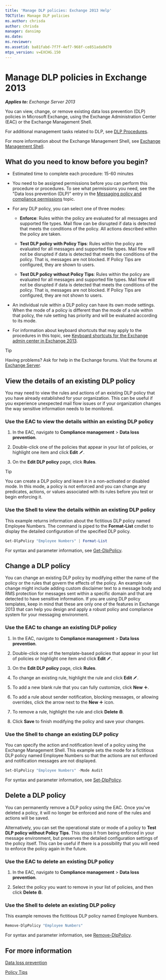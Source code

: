 ```yaml
---
title: 'Manage DLP policies: Exchange 2013 Help'
TOCTitle: Manage DLP policies
ms.author: chrisda
author: chrisda
manager: dansimp
ms.date: 
ms.reviewer: 
ms.assetid: ba81fabd-7f7f-4ef7-968f-ce851ada9d70
mtps_version: v=EXCHG.150
---
```


# Manage DLP policies in Exchange 2013

_**Applies to:** Exchange Server 2013_

You can view, change, or remove existing data loss prevention (DLP) policies in Microsoft Exchange, using the Exchange Administration Center (EAC) or the Exchange Management Shell.

For additional management tasks related to DLP, see [DLP Procedures](http://technet.microsoft.com/library/e2f575aa-552e-4dcc-8d7b-1ffd697d67df.aspx).

For more information about the Exchange Management Shell, see [Exchange Management Shell](http://technet.microsoft.com/library/925ad66f-2f05-4269-9923-c353d9c19312.aspx).

## What do you need to know before you begin?

- Estimated time to complete each procedure: 15-60 minutes

- You need to be assigned permissions before you can perform this procedure or procedures. To see what permissions you need, see the "Data loss prevention (DLP)" entry in the [Messaging policy and compliance permissions](http://technet.microsoft.com/library/ec4d3b9f-b85a-4cb9-95f5-6fc149c3899b.aspx) topic.

- For any DLP policy, you can select one of three modes:

  - **Enforce**: Rules within the policy are evaluated for all messages and supported file types. Mail flow can be disrupted if data is detected that meets the conditions of the policy. All actions described within the policy are taken.

  - **Test DLP policy with Policy Tips**: Rules within the policy are evaluated for all messages and supported file types. Mail flow will not be disrupted if data is detected that meets the conditions of the policy. That is, messages are not blocked. If Policy Tips are configured, they are shown to users.

  - **Test DLP policy without Policy Tips**: Rules within the policy are evaluated for all messages and supported file types. Mail flow will not be disrupted if data is detected that meets the conditions of the policy. That is, messages are not blocked. If Policy Tips are configured, they are not shown to users.

- An individual rule within a DLP policy can have its own mode settings. When the mode of a policy is different than the mode of a rule within that policy, the rule setting has priority and will be evaluated according to its mode.

- For information about keyboard shortcuts that may apply to the procedures in this topic, see [Keyboard shortcuts for the Exchange admin center in Exchange 2013](keyboard-shortcuts-in-the-exchange-admin-center-2013-help.md).

> [!TIP]
> Having problems? Ask for help in the Exchange forums. Visit the forums at [Exchange Server](https://go.microsoft.com/fwlink/p/?linkId=60612).

## View the details of an existing DLP policy

You may need to view the rules and actions of an existing DLP policy that you have already established for your organization. This can be useful if you experience unexpected mail flow issues or if your organization changes the way sensitive information needs to be monitored.

### Use the EAC to view the details within an existing DLP policy

1. In the EAC, navigate to **Compliance management** \> **Data loss prevention**.

2. Double-click one of the policies that appear in your list of policies, or highlight one item and click **Edit** ![Edit icon](images/ITPro_EAC_EditIcon.gif).

3. On the **Edit DLP policy** page, click **Rules**.

> [!TIP]
> You can create a DLP policy and leave it in a non-activated or disabled mode. In this mode, a policy is not enforced and you can change any predicates, actions, or values associated with its rules before you test or begin enforcing it.

### Use the Shell to view the details within an existing DLP policy

This example returns information about the fictitious DLP policy named Employee Numbers. The command is piped to the **Format-List** cmdlet to display the detailed configuration of the specified DLP policy.

```powershell
Get-DlpPolicy "Employee Numbers" | Format-List
```

For syntax and parameter information, see [Get-DlpPolicy](http://technet.microsoft.com/library/cfb850c5-efb2-4fb5-a5c3-3fb6aba11008.aspx).

## Change a DLP policy

You can change an existing DLP policy by modifying either the name of the policy or the rules that govern the effects of the policy. An example rule change might include adding custom disclaimer text to a message body and RMS protection for messages sent within a specific domain and that are detected to have sensitive information. If you are using DLP policy templates, keep in mind that these are only one of the features in Exchange 2013 that can help you design and apply a robust policy and compliance system for your messaging environment.

### Use the EAC to change an existing DLP policy

1. In the EAC, navigate to **Compliance management** \> **Data loss prevention**.

2. Double-click one of the template-based policies that appear in your list of policies or highlight one item and click **Edit** ![Edit icon](images/ITPro_EAC_EditIcon.gif).

3. On the **Edit DLP policy** page, click **Rules**.

4. To change an existing rule, highlight the rule and click **Edit** ![Edit icon](images/ITPro_EAC_EditIcon.gif).

5. To add a new blank rule that you can fully customize, click **New** ![Add Icon](images/ITPro_EAC_AddIcon.gif).

6. To add a rule about sender notification, blocking messages, or allowing overrides, click the arrow next to the **New** ![Add Icon](images/ITPro_EAC_AddIcon.gif) icon.

7. To remove a rule, highlight the rule and click **Delete** ![Delete icon](images/ITPro_EAC_DeleteIcon.gif).

8. Click **Save** to finish modifying the policy and save your changes.

### Use the Shell to change an existing DLP policy

You can specify the action and notification level of a policy using the Exchange Management Shell. This example sets the mode for a fictitious DLP policy named Employee Numbers so that the actions are not enforced and notification messages are not displayed.

```powershell
Set-DlpPolicy "Employee Numbers" -Mode Audit
```

For syntax and parameter information, see [Set-DlpPolicy](http://technet.microsoft.com/library/f44e276c-b9cb-4bfc-a815-ab866446ffdd.aspx).

## Delete a DLP policy

You can permanently remove a DLP policy using the EAC. Once you've deleted a policy, it will no longer be enforced and none of the rules and actions will be saved.

Alternatively, you can set the operational state or mode of a policy to **Test DLP policy without Policy Tips**. This stops it from being enforced in your message environment, but preserves the detailed configuration settings of the policy itself. This can be useful if there is a possibility that you will need to enforce the policy again in the future.

### Use the EAC to delete an existing DLP policy

1. In the EAC, navigate to **Compliance management** \> **Data loss prevention**.

2. Select the policy you want to remove in your list of policies, and then click **Delete** ![Delete icon](images/ITPro_EAC_DeleteIcon.gif).

### Use the Shell to delete an existing DLP policy

This example removes the fictitious DLP policy named Employee Numbers.

```powershell
Remove-DlpPolicy "Employee Numbers"
```

For syntax and parameter information, see [Remove-DlpPolicy](http://technet.microsoft.com/library/3631df19-fe68-44f6-9e91-4363e608263b.aspx).

## For more information

[Data loss prevention](data-loss-prevention-exchange-2013-help.md)

[Policy Tips](policy-tips-exchange-2013-help.md)
